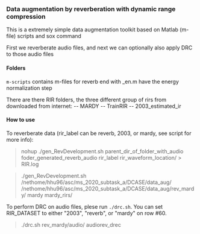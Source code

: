 ### Data augmentation by reverberation with dynamic range compression

This is a extremely simple data augmentation toolkit 
based on Matlab (m-file) scripts and sox command

First we reverberate audio files, and next we can optionally also apply DRC to those audio files

#### Folders
`m-scripts` contains m-files for reverb end with _en.m have the energy normalization step

There are there RIR folders, the three different group of rirs from downloaded from internet:
   -- MARDY
   -- TrainRIR
   -- 2003_estimated_ir

#### How to use

To reverberate data (rir_label can be reverb, 2003, or mardy, see script for more info):
>nohup ./gen_RevDevelopment.sh parent_dir_of_folder_with_audio foder_generated_reverb_audio rir_label rir_waveform_location/ > RIR.log

>./gen_RevDevelopment.sh /nethome/hhu96/asc/ms_2020_subtask_a/DCASE/data_aug/ /nethome/hhu96/asc/ms_2020_subtask_a/DCASE/data_aug/rev_mardy/ mardy mardy_rirs/ 

 
To perform DRC on audio files, plese run `./drc.sh`. You can set RIR_DATASET to either "2003", "reverb", or "mardy" on row #60.
> ./drc.sh rev_mardy/audio/ audiorev_drec
